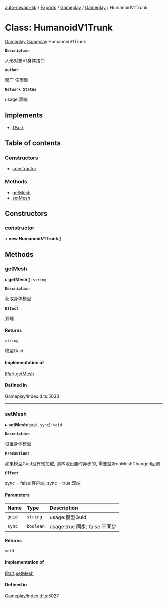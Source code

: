 [auto-mwapi-lib](../README.md) / [Exports](../modules.md) / [Gameplay](../modules/Gameplay.md) / [Gameplay](../modules/Gameplay.Gameplay.md) / HumanoidV1Trunk

# Class: HumanoidV1Trunk

[Gameplay](../modules/Gameplay.md).[Gameplay](../modules/Gameplay.Gameplay.md).HumanoidV1Trunk

**`Description`**

人形对象V1身体接口

**`Author`**

邓广 任雨辰

**`Network Status`**

usage:双端

## Implements

- [`IPart`](../interfaces/Gameplay.Gameplay.IPart.md)

## Table of contents

### Constructors

- [constructor](Gameplay.Gameplay.HumanoidV1Trunk.md#constructor)

### Methods

- [getMesh](Gameplay.Gameplay.HumanoidV1Trunk.md#getmesh)
- [setMesh](Gameplay.Gameplay.HumanoidV1Trunk.md#setmesh)

## Constructors

### constructor

• **new HumanoidV1Trunk**()

## Methods

### getMesh

▸ **getMesh**(): `string`

**`Description`**

获取身体模型

**`Effect`**

双端

#### Returns

`string`

模型Guid

#### Implementation of

[IPart](../interfaces/Gameplay.Gameplay.IPart.md).[getMesh](../interfaces/Gameplay.Gameplay.IPart.md#getmesh)

#### Defined in

Gameplay/index.d.ts:5033

___

### setMesh

▸ **setMesh**(`guid`, `sync`): `void`

**`Description`**

设置身体模型

**`Precautions`**

如果模型Guid没有预加载, 则本地设置时异步的, 需要监听onMeshChanged回调

**`Effect`**

sync = false:客户端;
sync = true:双端

#### Parameters

| Name | Type | Description |
| :------ | :------ | :------ |
| `guid` | `string` | usage:模型Guid |
| `sync` | `boolean` | usage:true 同步; false 不同步 |

#### Returns

`void`

#### Implementation of

[IPart](../interfaces/Gameplay.Gameplay.IPart.md).[setMesh](../interfaces/Gameplay.Gameplay.IPart.md#setmesh)

#### Defined in

Gameplay/index.d.ts:5027
